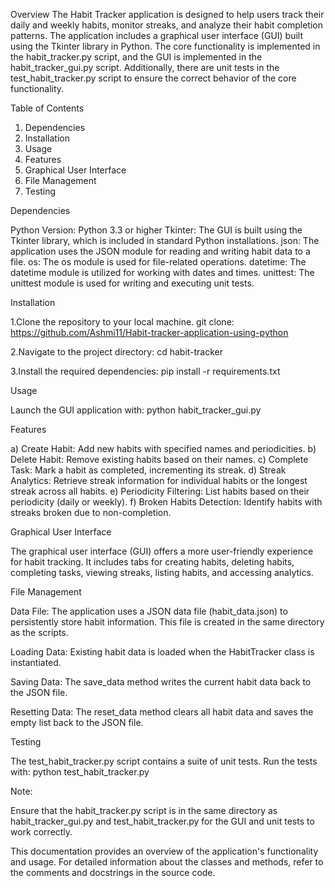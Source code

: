 Overview
The Habit Tracker application is designed to help users track their daily and weekly habits, monitor streaks, and analyze their habit completion patterns. The application includes a graphical user interface (GUI) built using the Tkinter library in Python. The core functionality is implemented in the habit_tracker.py script, and the GUI is implemented in the habit_tracker_gui.py script. Additionally, there are unit tests in the test_habit_tracker.py script to ensure the correct behavior of the core functionality.


Table of Contents

1. Dependencies
2. Installation
3. Usage
4. Features
5. Graphical User Interface
6. File Management
7. Testing


Dependencies

Python Version: Python 3.3 or higher
Tkinter: The GUI is built using the Tkinter library, which is included in standard Python installations.
json: The application uses the JSON module for reading and writing habit data to a file.
os: The os module is used for file-related operations.
datetime: The datetime module is utilized for working with dates and times.
unittest: The unittest module is used for writing and executing unit tests.


Installation

 1.Clone the repository to your local machine. 
 git clone:  https://github.com/Ashmi11/Habit-tracker-application-using-python 

2.Navigate to the project directory:
cd habit-tracker

3.Install the required dependencies:
pip install -r requirements.txt


Usage

Launch the GUI application with:
python habit_tracker_gui.py


Features

a) Create Habit: Add new habits with specified names and periodicities.
b) Delete Habit: Remove existing habits based on their names.
c) Complete Task: Mark a habit as completed, incrementing its streak.
d) Streak Analytics: Retrieve streak information for individual habits or the longest streak across all habits.
e) Periodicity Filtering: List habits based on their periodicity (daily or weekly).
f) Broken Habits Detection: Identify habits with streaks broken due to non-completion.


Graphical User Interface

The graphical user interface (GUI) offers a more user-friendly experience for habit 
tracking. It includes tabs for creating habits, deleting habits, completing tasks, 
viewing streaks, listing habits, and accessing analytics.


File Management

Data File: The application uses a JSON data file (habit_data.json) to persistently store habit information. This file is created in the same directory as the scripts.

Loading Data: Existing habit data is loaded when the HabitTracker class is instantiated.

Saving Data: The save_data method writes the current habit data back to the JSON file.

Resetting Data: The reset_data method clears all habit data and saves the empty list back to the JSON file.


Testing

The test_habit_tracker.py script contains a suite of unit tests. Run the tests with:
python test_habit_tracker.py


Note: 

Ensure that the habit_tracker.py script is in the same directory as habit_tracker_gui.py and test_habit_tracker.py for the GUI and unit tests to work correctly.

This documentation provides an overview of the application's functionality and usage. For detailed information about the classes and methods, refer to the comments and docstrings in the source code.





